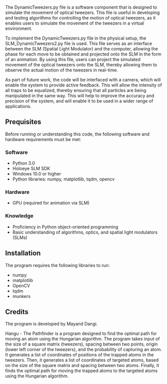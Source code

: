 The DynamicTweezers.py file is a software component that is designed to simulate the movement of optical tweezers. This file is useful in developing and testing algorithms for controlling the motion of optical tweezers, as it enables users to simulate the movement of the tweezers in a virtual environment.

To implement the DynamicTweezers.py file in the physical setup, the SLM_DynamicTweezers2.py file is used. This file serves as an interface between the SLM (Spatial Light Modulator) and the computer, allowing the phase for each move to be obtained and projected onto the SLM in the form of an animation. By using this file, users can project the simulated movement of the optical tweezers onto the SLM, thereby allowing them to observe the actual motion of the tweezers in real-time.

As part of future work, the code will be interfaced with a camera, which will enable the system to provide active feedback. This will allow the intensity of all traps to be equalized, thereby ensuring that all particles are being manipulated in the same way. This will help to improve the accuracy and precision of the system, and will enable it to be used in a wider range of applications.

## Prequisites
Before running or understanding this code, the following software and hardware requirements must be met:

### Software
- Python 3.0
- Holoeye SLM SDK
- Windows 10.0 or higher
- Python libraries: numpy, matplotlib, tqdm, opencv
### Hardware
- GPU (required for animation via SLM)
### Knowledge
- Proficiency in Python object-oriented programming
- Basic understanding of algorithms, optics, and spatial light modulators (SLMs)

## Installation
The program requires the following libraries to run:

 - numpy
 - matplotlib
 - OpenCV
 - tqdm
 - munkers

## Credits
The program is developed by Mayand Dangi.


Hangu - The Pathfinder is a program designed to find the optimal path for moving an atom using the Hungarian algorithm. The program takes input of the size of a square matrix (tweezers), spacing between two points, origin (lower left corner of the tweezers), and the probability of capturing an atom. It generates a list of coordinates of positions of the trapped atoms in the tweezers. Then, it generates a list of coordinates of targeted atoms, based on the size of the square matrix and spacing between two atoms. Finally, it finds the optimal path for moving the trapped atoms to the targeted atoms using the Hungarian algorithm.




